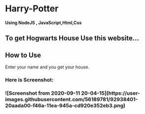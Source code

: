 # Harry-Potter
<h4>Using NodeJS , JavaScript,Html,Css</h4>

<h2>To get Hogwarts  House Use this website...</h2>

<h2>How to Use</h2>
Enter your name and you get your house.

<h3>Here is Screenshot:<h3>
![Screenshot from 2020-09-11 20-04-15](https://user-images.githubusercontent.com/56189781/92938401-20aada00-f46a-11ea-945a-cd920e352eb3.png)


